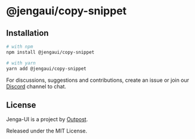 # @jengaui/copy-snippet

## Installation

```sh
# with npm
npm install @jengaui/copy-snippet

# with yarn
yarn add @jengaui/copy-snippet
```

For discussions, suggestions and contributions, create an issue or join our [Discord](https://discord.gg/sHnHPnAPZj) channel to chat.

## License

Jenga-UI is a project by [Outpost](https://outpost.run).

Released under the MIT License.
